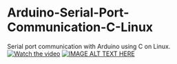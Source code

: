 # Arduino-Serial-Port-Communication-C-Linux
Serial port communication with Arduino using C on Linux.
[![Watch the video](https://img.youtube.com/vi/<zBH_Nn3Kp2I>/maxresdefault.jpg)](https://www.youtube.com/watch?v=zBH_Nn3Kp2I)
[![IMAGE ALT TEXT HERE](https://img.youtube.com/vi/zBH_Nn3Kp2I/0.jpg)](https://www.youtube.com/watch?v=zBH_Nn3Kp2I)

